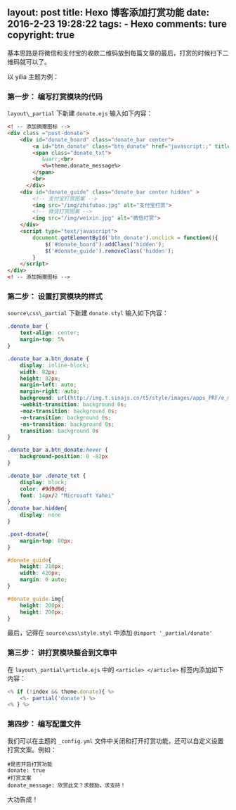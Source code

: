 layout: post
title: Hexo 博客添加打赏功能
date: 2016-2-23 19:28:22
tags: 
	- Hexo
comments: ture
copyright: true
---

基本思路是将微信和支付宝的收款二维码放到每篇文章的最后，打赏的时候扫下二维码就可以了。

<!--more-->

以 yilia 主题为例：

### **第一步： 编写打赏模块的代码** ###

`layout\_partial` 下新建 `donate.ejs` 输入如下内容：

```html
<! -- 添加捐赠图标 -->
<div class ="post-donate">
    <div id="donate_board" class="donate_bar center">
        <a id="btn_donate" class="btn_donate" href="javascript:;" title="打赏"></a>
        <span class="donate_txt">
           &uarr;<br>
		   <%=theme.donate_message%>
        </span>
        <br>
      </div>  
	<div id="donate_guide" class="donate_bar center hidden" >
		<!-- 支付宝打赏图案 -->
		<img src="/img/zhifubao.jpg" alt="支付宝打赏"> 
		<!-- 微信打赏图案 -->
		<img src="/img/weixin.jpg" alt="微信打赏">  
    </div>
	<script type="text/javascript">
		document.getElementById('btn_donate').onclick = function(){
			$('#donate_board').addClass('hidden');
			$('#donate_guide').removeClass('hidden');
		}
	</script>
</div>
<! -- 添加捐赠图标 -->
```

### **第二步： 设置打赏模块的样式** ###

`source\css\_partial` 下新建 `donate.styl` 输入如下内容：

```css
.donate_bar {
	text-align: center;
	margin-top: 5%
}

.donate_bar a.btn_donate {
	display: inline-block;
	width: 82px;
	height: 82px;
	margin-left: auto;
	margin-right: auto;
	background: url(http://img.t.sinajs.cn/t5/style/images/apps_PRF/e_media/btn_reward.gif)no-repeat;
	-webkit-transition: background 0s;
	-moz-transition: background 0s;
	-o-transition: background 0s;
	-ms-transition: background 0s;
	transition: background 0s
}

.donate_bar a.btn_donate:hover {
	background-position: 0 -82px
}

.donate_bar .donate_txt {
	display: block;
	color: #9d9d9d;
	font: 14px/2 "Microsoft Yahei"
}
.donate_bar.hidden{
	display: none
}

.post-donate{
	margin-top: 80px;
}

#donate_guide{
	height: 210px;
	width: 420px;
	margin: 0 auto;
}

#donate_guide img{
	height: 200px;
	height: 200px;
}
```

最后，记得在 `source\css\style.styl` 中添加 `@import '_partial/donate'`

### **第三步： 讲打赏模块整合到文章中** ###

在 `layout\_partial\article.ejs` 中的 `<article> </article>` 标签内添加如下内容：

```javascript
<% if (!index && theme.donate){ %>
	<%- partial('donate') %>
<% } %>
```


### **第四步： 编写配置文件** ###

我们可以在主题的 `_config.yml` 文件中关闭和打开打赏功能，还可以自定义设置打赏文案。例如：

```
#是否开启打赏功能
donate: true
#打赏文案
donate_message: 欣赏此文？求鼓励，求支持！
```

大功告成！